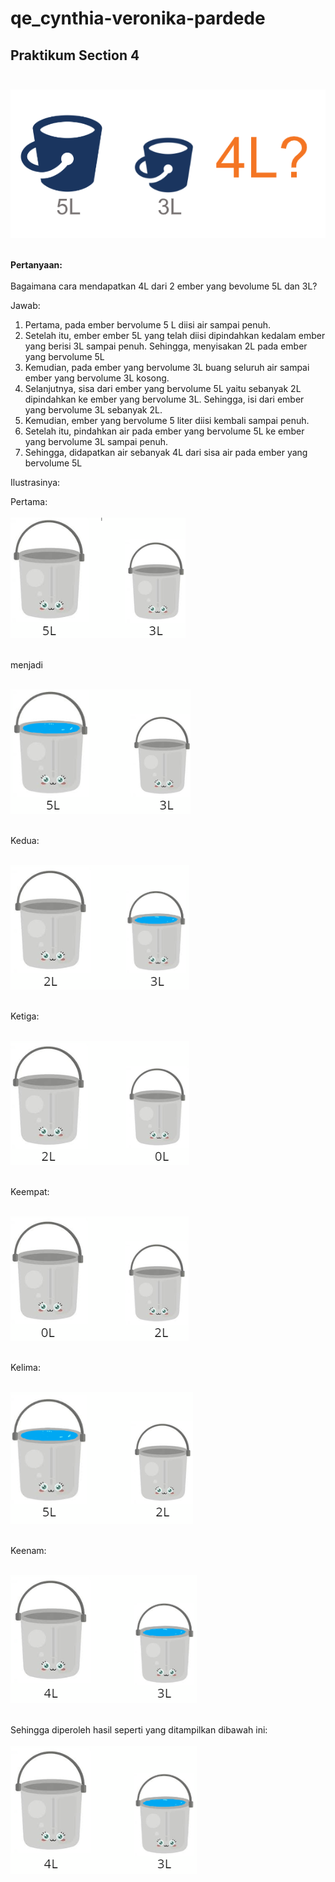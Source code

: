 # qe_cynthia-veronika-pardede

## Praktikum Section 4 <br><br>
![Soal](/4_Software%20Testing%20as%20a%20Career%20Path/screenshots/soal.png)<br><br>

**Pertanyaan:**<br><br>
Bagaimana cara mendapatkan 4L dari 2 ember yang bevolume 5L dan 3L?
 
Jawab:
1. Pertama, pada ember bervolume 5 L diisi air sampai penuh.
2. Setelah itu, ember ember 5L yang telah diisi dipindahkan kedalam ember yang berisi 3L sampai penuh. Sehingga, menyisakan 2L pada ember yang bervolume 5L
3. Kemudian, pada ember yang bervolume 3L buang seluruh air sampai ember yang bervolume 3L kosong.
4. Selanjutnya, sisa dari ember yang bervolume 5L yaitu sebanyak 2L dipindahkan ke ember yang bervolume 3L. Sehingga, isi dari ember yang bervolume 3L sebanyak 2L.
5. Kemudian, ember yang bervolume 5 liter diisi kembali sampai penuh.
6. Setelah itu, pindahkan air pada ember yang bervolume 5L ke ember yang bervolume 3L sampai penuh.
7. Sehingga,  didapatkan air sebanyak 4L dari sisa air pada ember yang bervolume 5L
 
Ilustrasinya:

Pertama:<br><br>
![Step1](/4_Software%20Testing%20as%20a%20Career%20Path/screenshots/satu.png)<br><br>

menjadi <br><br>

![Step1a](/4_Software%20Testing%20as%20a%20Career%20Path/screenshots/dua.png)<br><br>
 
Kedua: <br><br>

![Step2](/4_Software%20Testing%20as%20a%20Career%20Path/screenshots/tiga.png)<br><br>
 
Ketiga: <br><br>

![Step3](/4_Software%20Testing%20as%20a%20Career%20Path/screenshots/empat.png)<br><br>
 
Keempat: <br><br>

![Step4](/4_Software%20Testing%20as%20a%20Career%20Path/screenshots/lima.png)<br><br>


Kelima: <br><br>

![Step5](/4_Software%20Testing%20as%20a%20Career%20Path/screenshots/enam.png)<br><br>


Keenam: <br><br>

![Step6](/4_Software%20Testing%20as%20a%20Career%20Path/screenshots/tujuh.png)<br><br>


Sehingga diperoleh hasil seperti yang ditampilkan dibawah ini: <br><br>
![Final](/4_Software%20Testing%20as%20a%20Career%20Path/screenshots/tujuh.png)
